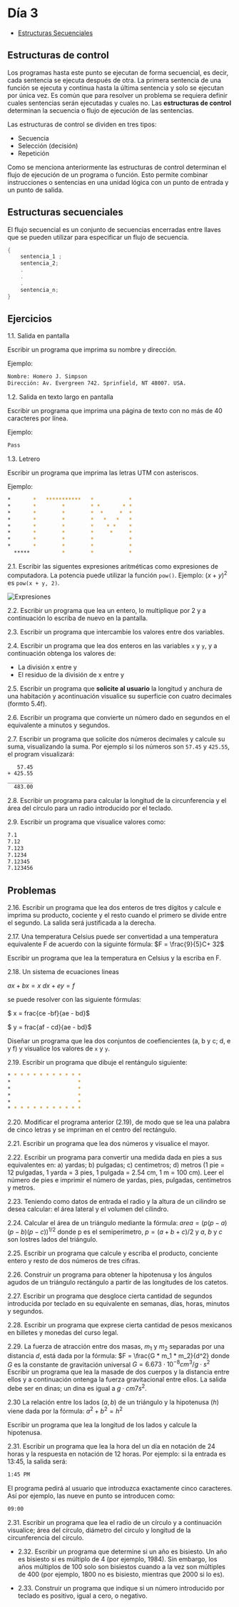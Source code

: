 # Día 3

* [Estructuras Secuenciales](https://github.com/christiane-millan/30-days-of-C/tree/main/03_day__sequential#estructuras-secuenciales)

## Estructuras de control

Los programas hasta este punto se ejecutan de forma secuencial, es decir, cada sentencia se ejecuta después de otra. La primera sentencia de una función se ejecuta y continua hasta la última sentencia y solo se ejecutan por única vez. Es común que para resolver un problema se requiera definir cuales sentencias serán ejecutadas y cuales no. Las **estructuras de control** determinan la secuencia o flujo de ejecución de las sentencias. 

Las estructuras de control se dividen en tres tipos:

- Secuencia
- Selección (decisión)
- Repetición

Como se menciona anteriormente las estructuras de control determinan el flujo de ejecución de un programa o función. Esto permite combinar instrucciones o sentencias en una unidad lógica con un punto de entrada y un punto de salida.

## Estructuras secuenciales

El flujo secuencial es un conjunto de secuencias encerradas entre llaves que se pueden utilizar para especificar un flujo de secuencia.

```c
{
	sentencia_1 ;
	sentencia_2;
	.
	.
	.
	sentencia_n;
}
```

## Ejercicios

1.1. Salida en pantalla

Escribir un programa que imprima su nombre y dirección.

Ejemplo:

```Bash
Nombre: Homero J. Simpson
Dirección: Av. Evergreen 742. Sprinfield, NT 48007. USA.
```

1.2. Salida en texto largo en pantalla

Escribir un programa que imprima una página de texto con no más de 40 caracteres por línea.

Ejemplo:

```Bash
Pass
```

1.3. Letrero

Escribir un programa que imprima las letras UTM con asteriscos.

Ejemplo:

```Bash
*       *   ***********   *           *
*       *        *        * *       * * 
*       *        *        *  *     *  *
*       *        *        *   *   *   *
*       *        *        *    * *    *
*       *        *        *     *     *
*       *        *        *           *  
*       *        *        *           *
  *****          *        *           *
```



2.1. Escribir las siguentes expresiones aritméticas como expresiones de computadora. La potencia puede utilizar la función `pow()`. Ejemplo: $(x + y)^2$ es `pow(x + y, 2)`.

![Expresiones](./expressions.png)

2.2. Escribir un programa que lea un entero, lo multiplique por 2 y a continuación lo escriba de nuevo en la pantalla.

2.3. Escribir un programa que intercambie los valores entre dos variables.

2.4. Escribir un programa que lea dos enteros en las variables `x` y `y`, y a continuación obtenga los valores de:

* La división x entre y
* El residuo de la división de x entre y

2.5. Escribir un programa que **solicite al usuario** la longitud y anchura de una habitación y acontinuación visualice su superficie con cuatro decimales (formto 5.4f).

2.6. Escribir un programa que convierte un número dado en segundos en el equivalente a minutos y segundos.

2.7. Escribir un programa que solicite dos números decimales y calcule su suma, visualizando la suma. Por ejemplo si los números son `57.45` y `425.55`, el program visualizará:

```bash
   57.45
+ 425.55
________
  483.00
```

2.8. Escribir un programa para calcular la longitud de la circunferencia y el área del círculo para un radio introducido por el teclado.

2.9. Escribir un programa que visualice valores como:

```bash
7.1
7.12
7.123
7.1234
7.12345
7.123456
```

## Problemas

2.16. Escribir un programa que lea dos enteros de tres dígitos y calcule e imprima su producto, cociente y el resto cuando el primero se divide entre el segundo. La salida será justificada a la derecha.

2.17. Una temperatura Celsius puede ser convertidad a una temperatura equivalente F de acuerdo con la siguinte fórmula: $F = \frac{9}{5}C+ 32$

Escribir un programa que lea la temperatura en Celsius y la escriba en F.

2.18. Un sistema de ecuaciones lineas 

$ax + bx = x$
$dx + ey = f$

se puede resolver con las siguiente fórmulas:

$ x = frac{ce -bf}{ae - bd}$

$ y = frac{af - cd}{ae - bd}$

Diseñar un programa que lea dos conjuntos de coefiencientes (a, b y c; d, e y f) y visualice los valores de `x` y `y`.

2.19. Escribir un programa que dibuje el rentángulo siguiente:

```bash
* * * * * * * * * * * * 
*                     *
*                     *
*                     *
*                     *
* * * * * * * * * * * * 
```

2.20. Modificar el programa anterior (2.19), de modo que se lea una palabra de cinco letras y se impriman en el centro del rectángulo.

2.21. Escribir un programa que lea dos números y visualice el mayor.

2.22. Escribir un programa para convertir una medida dada en pies a sus equivalentes en: a) yardas; b) pulgadas; c) centimetros; d) metros (1 pie = 12 pulgadas, 1 yarda = 3 pies, 1 pulgada = 2.54 cm, 1 m = 100 cm). Leer el número de pies e imprimir el número de yardas, pies, pulgadas, centímetros y metros.

2.23. Teniendo como datos de entrada el radio y la altura de un cilindro se desea calcular: el área lateral y el volumen del cilindro.

2.24. Calcular el área de un triángulo mediante la fórmula: $area = (p (p - a)(p - b)(p - c))^{1/2}$ donde p es el semiperímetro, $p = (a + b + c)/2$ y $a$, $b$ y $c$ son lostres lados del triángulo.

2.25. Escribir un programa que calcule y escriba el producto, conciente entero y resto de dos números de tres cifras.

2.26. Construir un programa para obtener la hipotenusa y los ángulos agudos de un triángulo rectángulo a partir de las longitudes de los catetos.

2.27. Escribir un programa que desgloce cierta cantidad de segundos introducida por teclado en su equivalente en semanas, días, horas, minutos y segundos.

2.28. Escribir un programa que exprese cierta cantidad de pesos mexicanos en billetes y monedas del curso legal.

2.29. La fuerza de atracción entre dos masas, $m_1$ y $m_2$ separadas por una distancia $d$, está dada por la fórmula:
$F = \frac{G * m_1 * m_2}{d^2}
donde $G$ es la constante de gravitación universal
$G = 6.673 \cdot 10^{-8} cm^3/g \cdot s^2$
Escribir un programa que lea la masade de dos cuerpos y la distancia entre ellos y a continuación ontenga la fuerza gravitacional entre ellos. La salida debe ser en dinas; un dina es igual a $g \cdot cm 7 s^2$.

2.30 La relación entre los lados $(a, b)$ de un triángulo y la hipotenusa $(h)$ viene dada por la fórmula:
$a^2 + b^2 = h^2$

Escribir un programa que lea la longitud de los lados y calcule la hipotenusa.

2.31. Escribir un programa que lea la hora del un día en notación de 24 horas y la respuesta en notación de 12 horas. Por ejemplo: si la entrada es 13:45, la salida será:

```bash
1:45 PM
```

El programa pedirá al usuario que introduzca exactamente cinco caracteres. Así por ejemplo, las nueve en punto se introducen como:

```bash
09:00
```

2.31. Escribir un programa que lea el radio de un círculo y a continuación visualice; área del círculo, diámetro del circulo y longitud de la circunferencia del círculo.

* 2.32. Escribir un programa que determine si un año es bisiesto. Un año es bisiesto si es múltiplo de 4 (por ejemplo, 1984). Sin embargo, los años múltiplos de 100 solo son bisiestos cuando a la vez son múltiples de 400 (por ejemplo, 1800 no es bisiesto, mientras que 2000 si lo es).

* 2.33. Construir un programa que indique si un número introducido por teclado es positivo, igual a cero, o negativo.
